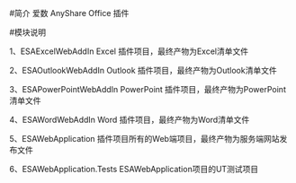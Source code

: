 #简介
爱数 AnyShare Office 插件

#模块说明

1、ESAExcelWebAddIn
Excel 插件项目，最终产物为Excel清单文件

2、ESAOutlookWebAddIn
Outlook 插件项目，最终产物为Outlook清单文件

3、ESAPowerPointWebAddIn
PowerPoint 插件项目，最终产物为PowerPoint清单文件

4、ESAWordWebAddIn
Word 插件项目，最终产物为Word清单文件

5、ESAWebApplication
插件项目所有的Web端项目，最终产物为服务端网站发布文件

6、ESAWebApplication.Tests
ESAWebApplication项目的UT测试项目